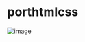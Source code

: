 # porthtmlcss



![image](https://github.com/user-attachments/assets/ad66b3c2-6e0c-49f0-8272-76b01679d3ae)
